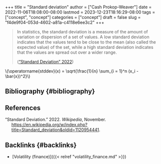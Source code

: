 +++
title = "Standard deviation"
author = ["Cash Prokop-Weaver"]
date = 2022-11-06T18:08:00-08:00
lastmod = 2023-12-23T18:16:29-08:00
tags = ["concept", "concept"]
categories = ["concept"]
draft = false
slug = "f4de9f04-053d-4602-a81a-c4118e6ee3c2"
+++

> In statistics, the standard deviation is a measure of the amount of variation or dispersion of a set of values. A low standard deviation indicates that the values tend to be close to the mean (also called the expected value) of the set, while a high standard deviation indicates that the values are spread out over a wider range.
>
> (<a href="#citeproc_bib_item_1">“Standard Deviation” 2022</a>)

\\(\operatorname{stddev}(x) = \sqrt{\frac{1}{n} \sum\_{i = 1}^n (x\_i - \bar{x})^2}\\)


## Bibliography {#bibliography}

## References

<style>.csl-entry{text-indent: -1.5em; margin-left: 1.5em;}</style><div class="csl-bib-body">
  <div class="csl-entry"><a id="citeproc_bib_item_1"></a>“Standard Deviation.” 2022. <i>Wikipedia</i>, November. <a href="https://en.wikipedia.org/w/index.php?title=Standard_deviation&oldid=1120954441">https://en.wikipedia.org/w/index.php?title=Standard_deviation&#38;oldid=1120954441</a>.</div>
</div>



## Backlinks {#backlinks}

-   [Volatility (finance)]({{< relref "volatility_finance.md" >}})
